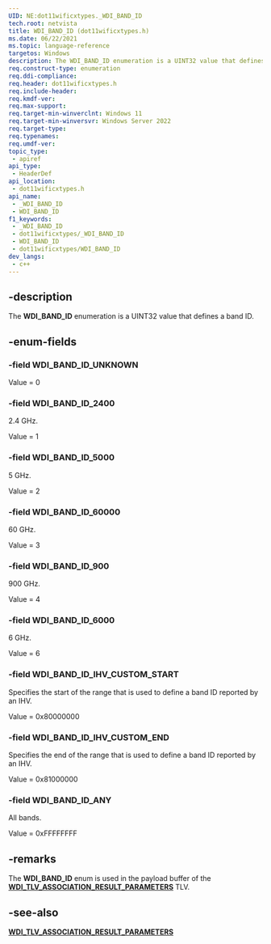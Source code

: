 ```yaml
---
UID: NE:dot11wificxtypes._WDI_BAND_ID
tech.root: netvista
title: WDI_BAND_ID (dot11wificxtypes.h)
ms.date: 06/22/2021
ms.topic: language-reference
targetos: Windows
description: The WDI_BAND_ID enumeration is a UINT32 value that defines a band ID.
req.construct-type: enumeration
req.ddi-compliance: 
req.header: dot11wificxtypes.h
req.include-header: 
req.kmdf-ver: 
req.max-support: 
req.target-min-winverclnt: Windows 11 
req.target-min-winversvr: Windows Server 2022
req.target-type: 
req.typenames: 
req.umdf-ver: 
topic_type:
 - apiref
api_type:
 - HeaderDef
api_location:
 - dot11wificxtypes.h
api_name:
 - _WDI_BAND_ID
 - WDI_BAND_ID
f1_keywords:
 - _WDI_BAND_ID
 - dot11wificxtypes/_WDI_BAND_ID
 - WDI_BAND_ID
 - dot11wificxtypes/WDI_BAND_ID
dev_langs:
 - c++
---
```


## -description

The **WDI_BAND_ID** enumeration is a UINT32 value that defines a band ID.

## -enum-fields

### -field WDI_BAND_ID_UNKNOWN

Value = 0

### -field WDI_BAND_ID_2400

2.4 GHz.

Value = 1

### -field WDI_BAND_ID_5000

5 GHz.

Value = 2

### -field WDI_BAND_ID_60000

60 GHz.

Value = 3

### -field WDI_BAND_ID_900

900 GHz.

Value = 4

### -field WDI_BAND_ID_6000

6 GHz.

Value = 6

### -field WDI_BAND_ID_IHV_CUSTOM_START

Specifies the start of the range that is used to define a band ID reported by an IHV.

Value = 0x80000000

### -field WDI_BAND_ID_IHV_CUSTOM_END

Specifies the end of the range that is used to define a band ID reported by an IHV.

Value = 0x81000000

### -field WDI_BAND_ID_ANY

All bands. 

Value = 0xFFFFFFFF

## -remarks

The **WDI_BAND_ID** enum is used in the payload buffer of the [**WDI_TLV_ASSOCIATION_RESULT_PARAMETERS**](/windows-hardware/drivers/netcx/wdi-tlv-association-result-parameters) TLV.

## -see-also

[**WDI_TLV_ASSOCIATION_RESULT_PARAMETERS**](/windows-hardware/drivers/netcx/wdi-tlv-association-result-parameters)
